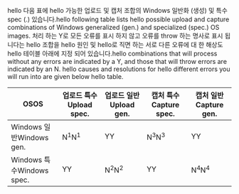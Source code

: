 <span data-ttu-id="8933a-101">hello 다음 표에 hello 가능한 업로드 및 캡처 조합의 Windows 일반화 (생성) 및 특수 spec (.) 있습니다.</span><span class="sxs-lookup"><span data-stu-id="8933a-101">hello following table lists hello possible upload and capture combinations of Windows generalized (gen.) and specialized (spec.) OS images.</span></span> <span data-ttu-id="8933a-102">처리 하는 Y로 모든 오류를 표시 하지 않고 오류를 throw 하는 명사로 표시 됩니다는 hello 조합을 hello 원인 및 hello로 직면 하는 서로 다른 오류에 대 한 해상도 hello 테이블 아래에 지정 되어 있습니다.</span><span class="sxs-lookup"><span data-stu-id="8933a-102">hello combinations that will process without any errors are indicated by a Y, and those that will throw errors are indicated by an N. hello causes and resolutions for hello different errors you will run into are given below hello table.</span></span>

| <span data-ttu-id="8933a-103">OS</span><span class="sxs-lookup"><span data-stu-id="8933a-103">OS</span></span> | <span data-ttu-id="8933a-104">업로드 특수</span><span class="sxs-lookup"><span data-stu-id="8933a-104">Upload spec.</span></span> | <span data-ttu-id="8933a-105">업로드 일반</span><span class="sxs-lookup"><span data-stu-id="8933a-105">Upload gen.</span></span> | <span data-ttu-id="8933a-106">캡처 특수</span><span class="sxs-lookup"><span data-stu-id="8933a-106">Capture spec.</span></span> | <span data-ttu-id="8933a-107">캡처 일반</span><span class="sxs-lookup"><span data-stu-id="8933a-107">Capture gen.</span></span> |
| --- | --- | --- | --- | --- |
| <span data-ttu-id="8933a-108">Windows 일반</span><span class="sxs-lookup"><span data-stu-id="8933a-108">Windows gen.</span></span> |<span data-ttu-id="8933a-109">N<sup>1</sup></span><span class="sxs-lookup"><span data-stu-id="8933a-109">N<sup>1</sup></span></span> |<span data-ttu-id="8933a-110">Y</span><span class="sxs-lookup"><span data-stu-id="8933a-110">Y</span></span> |<span data-ttu-id="8933a-111">N<sup>3</sup></span><span class="sxs-lookup"><span data-stu-id="8933a-111">N<sup>3</sup></span></span> |<span data-ttu-id="8933a-112">Y</span><span class="sxs-lookup"><span data-stu-id="8933a-112">Y</span></span> |
| <span data-ttu-id="8933a-113">Windows 특수</span><span class="sxs-lookup"><span data-stu-id="8933a-113">Windows spec.</span></span> |<span data-ttu-id="8933a-114">Y</span><span class="sxs-lookup"><span data-stu-id="8933a-114">Y</span></span> |<span data-ttu-id="8933a-115">N<sup>2</sup></span><span class="sxs-lookup"><span data-stu-id="8933a-115">N<sup>2</sup></span></span> |<span data-ttu-id="8933a-116">Y</span><span class="sxs-lookup"><span data-stu-id="8933a-116">Y</span></span> |<span data-ttu-id="8933a-117">N<sup>4</sup></span><span class="sxs-lookup"><span data-stu-id="8933a-117">N<sup>4</sup></span></span> |

